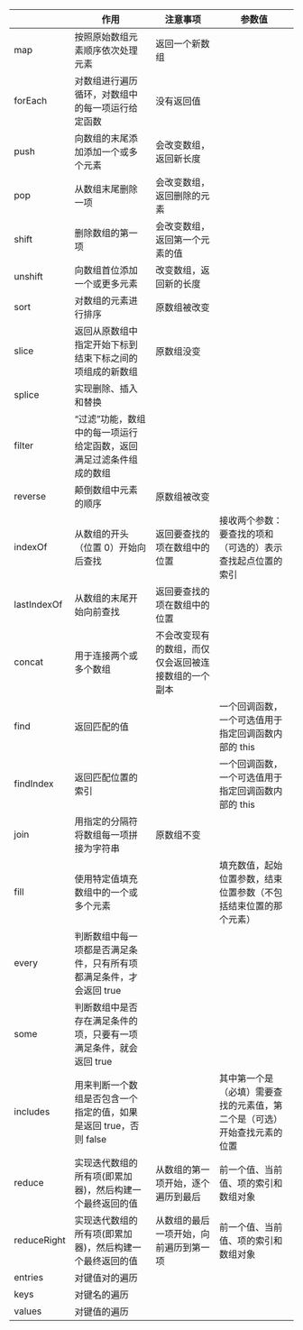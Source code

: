 ||作用|注意事项|参数值|
|----|----|----|----|
|map|按照原始数组元素顺序依次处理元素|返回一个新数组|
|forEach|对数组进行遍历循环，对数组中的每一项运行给定函数|没有返回值|
|push|向数组的末尾添加添加一个或多个元素|会改变数组，返回新长度|
|pop|从数组末尾删除一项|会改变数组，返回删除的元素|
|shift|删除数组的第一项|会改变数组，返回第一个元素的值|
|unshift|向数组首位添加一个或更多元素|改变数组，返回新的长度|
|sort|对数组的元素进行排序|原数组被改变|
|slice|返回从原数组中指定开始下标到结束下标之间的项组成的新数组|原数组没变|
|splice|实现删除、插入和替换||
|filter|“过滤”功能，数组中的每一项运行给定函数，返回满足过滤条件组成的数组||
|reverse|颠倒数组中元素的顺序|原数组被改变|
|indexOf|从数组的开头（位置 0）开始向后查找|返回要查找的项在数组中的位置|接收两个参数：要查找的项和（可选的）表示查找起点位置的索引
|lastIndexOf|从数组的末尾开始向前查找|返回要查找的项在数组中的位置|
|concat|用于连接两个或多个数组|不会改变现有的数组，而仅仅会返回被连接数组的一个副本|
|find|返回匹配的值||一个回调函数，一个可选值用于指定回调函数内部的 this|
|findIndex|返回匹配位置的索引||一个回调函数，一个可选值用于指定回调函数内部的 this|
|join|用指定的分隔符将数组每一项拼接为字符串|原数组不变|
|fill|使用特定值填充数组中的一个或多个元素||填充数值，起始位置参数，结束位置参数（不包括结束位置的那个元素）|
|every|判断数组中每一项都是否满足条件，只有所有项都满足条件，才会返回 true|
|some|判断数组中是否存在满足条件的项，只要有一项满足条件，就会返回 true|
|includes|用来判断一个数组是否包含一个指定的值，如果是返回 true，否则 false||其中第一个是（必填）需要查找的元素值，第二个是（可选）开始查找元素的位置|
reduce|实现迭代数组的所有项(即累加器)，然后构建一个最终返回的值|从数组的第一项开始，逐个遍历到最后|前一个值、当前值、项的索引和数组对象
reduceRight|实现迭代数组的所有项(即累加器)，然后构建一个最终返回的值|从数组的最后一项开始，向前遍历到第一项|前一个值、当前值、项的索引和数组对象
|entries|对键值对的遍历|||
|keys|对键名的遍历|||
|values|对键值的遍历|||